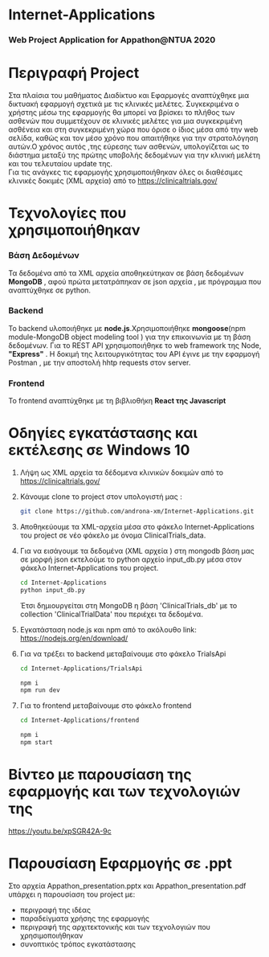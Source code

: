 # Internet-Applications
### Web Project Application for Appathon@NTUA 2020

# Περιγραφή Project 

Στα πλαίσια του μαθήματος Διαδίκτυο και Εφαρμογές αναπτύχθηκε μια δικτυακή εφαρμογή  σχετικά με τις κλινικές μελέτες. Συγκεκριμένα ο χρήστης μέσω της εφαρμογής θα μπορεί να βρίσκει το πλήθος των ασθενών που συμμετέχουν σε κλινικές μελέτες για μια συγκεκριμένη ασθένεια και στη συγκεκριμένη  χώρα  που όρισε ο ίδιος μέσα από την web σελίδα, καθώς και τον μέσο χρόνο που απαιτήθηκε για την στρατολόγηση αυτών.Ο χρόνος αυτός ,της εύρεσης των ασθενών, υπολογίζεται ως το διάστημα μεταξύ της πρώτης υποβολής δεδομένων για την κλινική μελέτη και του τελευταίου update της.  
Για τις ανάγκες τις εφαρμογής χρησιμοποιήθηκαν όλες οι διαθέσιμες κλινικές
δοκιμές (XML αρχεία) από το https://clinicaltrials.gov/

# Τεχνολογίες που χρησιμοποιήθηκαν

### Βάση Δεδομένων
Τα δεδομένα από τα XML αρχεία  αποθηκεύτηκαν σε βάση δεδομένων **MongoDB** , αφού πρώτα μετατράπηκαν σε json αρχεία , με πρόγραμμα που αναπτύχθηκε σε python.
### Backend
Το backend υλοποιήθηκε με **node.js**.Χρησιμοποιήθηκε **mongoose**(npm module-MongoDB object modeling tool ) για την επικοινωνία με τη βάση δεδομένων. Για τo REST API χρησιμοποιήθηκε το web framework της Node, **"Express"** . H δοκιμή της λειτουργικότητας του API έγινε με  την εφαρμογή Postman , με την αποστολή hhtp requests στον server. 
### Frontend 
To frontend αναπτύχθηκε με τη βιβλιοθήκη **React της Javascript**

# Οδηγίες εγκατάστασης και εκτέλεσης σε Windows 10 
1. Λήψη ως XML αρχεία τα δέδομενα κλινικών δοκιμών από το  https://clinicaltrials.gov/

2. Κάνουμε clone το project στον υπολογιστή μας : 
   ```bash
   git clone https://github.com/androna-xm/Internet-Applications.git
   ```
   
3. Αποθηκεύουμε τα XML-αρχεία μέσα στο φάκελο Internet-Applications του project σε νέο φάκελο με όνομα ClinicalTrials_data.

4. Για να εισάγουμε τα δεδομένα (XML αρχεία ) στη mongodb βάση μας σε μορφή json εκτελούμε το python αρχείο input_db.py μέσα στον φάκελο Internet-Applications του project.
   ```bash
   cd Internet-Applications
   python input_db.py
   ```
   Έτσι δημιουργείται στη MongoDB η βάση 'ClinicalTrials_db' με το collection 'ClinicalTrialData' που περιέχει τα δεδομένα. 

5. Εγκατάσταση node.js και npm από το ακόλουθο link: https://nodejs.org/en/download/
   
6. Για να τρέξει το backend  μεταβαίνουμε στο φάκελο TrialsApi
   ```bash 
   cd Internet-Applications/TrialsApi
   ```
   
   ```bash
   npm i
   npm run dev
   ```
7. Για τo frontend μεταβαίνουμε στο φάκελο frontend 
   ```bash 
   cd Internet-Applications/frontend
   ```
   ```bash
   npm i
   npm start
   ```
# Βίντεο με παρουσίαση της εφαρμογής και των τεχνολογιών της
   
   https://youtu.be/xpSGR42A-9c
   
# Παρουσίαση Εφαρμογής σε .ppt
  Στο αρχεία Appathon_presentation.pptx και Appathon_presentation.pdf υπάρχει η παρουσίαση του project με:
  - περιγραφή της ιδέας
  - παραδείγματα χρήσης της εφαρμογής
  - περιγραφή της αρχιτεκτονικής και των τεχνολογιών που χρησιμοποιήθηκαν
  - συνοπτικός τρόπος εγκατάστασης
